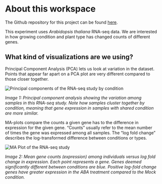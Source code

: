 # About this workspace

The Github repository for this project can be found 
[here](https://github.com/avahoffman/DESeq2-viz-demo).

This experiment uses *Arabidopsis thaliana* RNA-seq data. We are
interested in how growing condition and plant type has changed counts of
different genes.

## What kind of visualizations are we using?

Principal Component Analysis (PCA) lets us look at variation in the
dataset. Points that appear far apart on a PCA plot are very different
compared to those closer together.

![Principal components of the RNA-seq study by condition](https://drive.google.com/uc?id=1juIuUWjJKqbeFbPnPA-F4mLK26lh4B7T)

*Image 1: Principal component analysis showing the variation among samples in this
RNA-seq study. Note how samples cluster together by condition, meaning that gene 
expression in samples with shared condition are more similar.*

MA-plots compare the counts a given gene has to the difference in
expression for the given gene. “Counts” usually refer to the mean number
of times the gene was expressed among all samples. The “log fold change”
describes the log-transformed difference between conditions or types.

![MA Plot of the RNA-seq study](https://drive.google.com/uc?id=1gDx49uABJc7dcZPGR1cNuo9LzdpATmGR)

*Image 2: Mean gene counts (expression) among individuals versus log
fold change in expression. Each point represents a gene. Genes deemed
significantly different between conditions are blue. Positive log-fold change genes
have greater expression in the ABA treatment compared to the Mock condition.*
